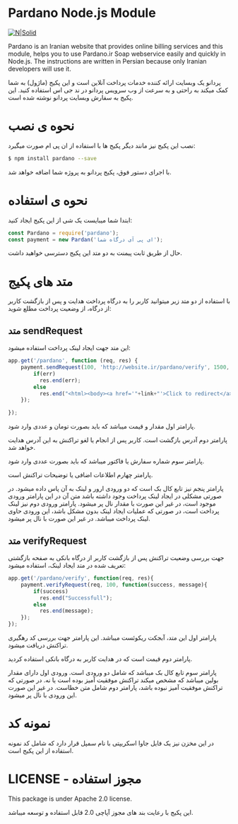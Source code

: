 # Pardano Node.js Module

[![N|Solid](https://pardano.com/images/logo.png)](https://pardano.com)

Pardano is an Iranian website that provides online billing services and this module, helps you to use Pardano.ir Soap webservice easily and quickly in Node.js. The instructions are written in Persian because only Iranian developers will use it.

پردانو یک وبسایت ارائه کننده خدمات پرداخت آنلاین است و این پکیج (ماژول) به شما کمک میکند به راحتی و به سرعت از وب سرویس پردانو در ند جی اس استفاده کنید. این پکیج به سفارش وبسایت پردانو نوشته شده است.

# نحوه ی نصب

نصب این پکیج نیز مانند دیگر پکیج ها با استفاده از ان پی ام صورت میگیرد:

```sh
$ npm install pardano --save
```
با اجرای دستور فوق، پکیج پردانو به پروژه شما اضافه خواهد شد.

# نحوه ی استفاده

ابتدا شما میبایست یک شی از این پکیج ایجاد کنید:

```js
const Pardano = require('pardano');
const payment = new Pardan('ای پی آی درگاه شما');
```
حال از طریق ثابت پیمنت به دو متد این پکیج دسترسی خواهید داشت.

# متد های پکیج

با استفاده از دو متد زیر میتوانید کاربر را به درگاه پرداخت هدایت و پس از بازگشت کاربر از درگاه، از وضعیت پرداخت مطلع شوید:

## متد sendRequest
این متد جهت ایجاد لینک پرداخت استفاده میشود:
```js
app.get('/pardano', function (req, res) {
    payment.sendRequest(100, 'http://website.ir/pardano/verify', 1500, 'Description', function(err, link){
        if(err)
          res.end(err);
        else
          res.end("<html><body><a href='"+link+"'>Click to redirect</a></body></html>");
    });

});
```
پارامتر اول مقدار و قیمت میباشد که باید بصورت تومان و عددی وارد شود.

پارامتر دوم آدرس بازگشت است. کاربر پس از انجام یا لغو تراکنش به این آدرس هدایت خواهد شد.

پارامتر سوم شماره سفارش یا فاکتور میباشد که باید بصورت عددی وارد شود.

پارامتر چهارم اطلاعات اضافی یا توضیحات تراکنش است.

پارامتر پنجم نیز تابع کال بک است که دو ورودی ارور و لینک به آن پاس داده میشود. در صورتی مشکلی در ایجاد لینک پرداخت وجود داشته باشد متن آن در این پارامتر ورودی موجود است، در غیر این صورت با مقدار نال پر میشود. پارامتر ورودی دوم نیز لینک پرداخت است، در صورتی که عملیات ایجاد لینک بدون مشکل باشد، این ورودی حاوی لینک پرداخت میباشد. در غیر این صورت با نال پر میشود.

## متد verifyRequest

جهت بررسی وضعیت تراکنش پس از بازگشت کاربر از درگاه بانکی به صفحه بازگشتی تعریف شده در متد ایجاد لینک، استفاده میشود:

```js
app.get('/pardano/verify', function(req, res){
    payment.verifyRequest(req, 100, function(success, message){
        if(success)
          res.end("Successfull");
        else
          res.end(message);
    });
});
```

پارامتر اول این متد، آبجکت ریکوئست میباشد. این پارامتر جهت بررسی کد رهگیری تراکنش دریافت میشود.

پارامتر دوم قیمت است که در هدایت کاربر به درگاه بانکی استفاده کردید.

پارامتر سوم تابع کال بک میباشد که شامل دو ورودی است. ورودی اول دارای مقدار بولین میباشد که مشخص میکند تراکنش موفقیت آمیز بوده است یا نه. در صورتی که تراکنش موفقیت آمیز نبوده باشد، پارامتر دوم شامل متن خطاست. در غیر این صورت این ورودی با نال پر میشود.

# نمونه کد

در این مخزن نیز یک فایل جاوا اسکریپتی با نام سمپل قرار دارد که شامل کد نمونه استفاده از این پکیج است.

# LICENSE - مجوز استفاده

This package is under Apache 2.0 license.

این پکیج با رعایت بند های مجوز آپاچی 2.0 قابل استفاده و توسعه میباشد.